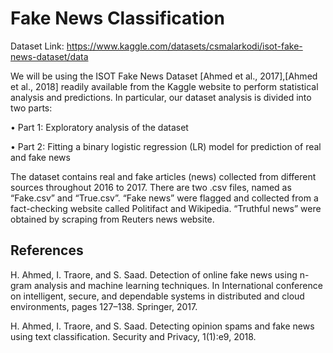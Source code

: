 # Fake News Classification


Dataset Link: https://www.kaggle.com/datasets/csmalarkodi/isot-fake-news-dataset/data


We will be using the ISOT Fake News Dataset [Ahmed et al., 2017],[Ahmed et al., 2018] readily available
from the Kaggle website to perform statistical analysis and predictions. In particular, our dataset analysis is
divided into two parts:

• Part 1: Exploratory analysis of the dataset

• Part 2: Fitting a binary logistic regression (LR) model for prediction of real and fake news

The dataset contains real and fake articles (news) collected from different sources throughout 2016 to 2017.
There are two .csv files, named as “Fake.csv” and “True.csv”. “Fake news” were flagged and collected from
a fact-checking website called Politifact and Wikipedia. “Truthful news” were obtained by scraping from
Reuters news website.


## References

H. Ahmed, I. Traore, and S. Saad. Detection of online fake news using n-gram analysis and machine learning
techniques. In International conference on intelligent, secure, and dependable systems in distributed and
cloud environments, pages 127–138. Springer, 2017.

H. Ahmed, I. Traore, and S. Saad. Detecting opinion spams and fake news using text classification. Security
and Privacy, 1(1):e9, 2018.
